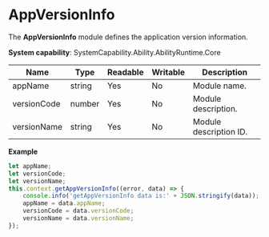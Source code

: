 # AppVersionInfo

The **AppVersionInfo** module defines the application version information.

**System capability**: SystemCapability.Ability.AbilityRuntime.Core

| Name         | Type    | Readable  | Writable  | Description     |
| ----------- | ------ | ---- | ---- | ------- |
| appName     | string | Yes   | No   | Module name.  |
| versionCode | number | Yes   | No   | Module description.|
| versionName | string | Yes   | No   | Module description ID.|

**Example**
```ts
let appName;
let versionCode;
let versionName;
this.context.getAppVersionInfo((error, data) => {
    console.info('getAppVersionInfo data is:' + JSON.stringify(data));
    appName = data.appName;
    versionCode = data.versionCode;
    versionName = data.versionName;
});
```
